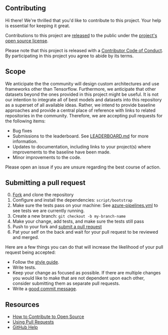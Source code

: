## Contributing

[fork]: https://help.github.com/articles/fork-a-repo/
[pr]: https://help.github.com/articles/creating-a-pull-request/
[style]: https://www.python.org/dev/peps/pep-0008/
[code-of-conduct]: CODE_OF_CONDUCT.md
[azurepipelines]: azure-pipelines.yml
[leaderboard]: LEADERBOARD.md

Hi there! We're thrilled that you'd like to contribute to this project. Your help is essential for keeping it great.

Contributions to this project are [released](https://help.github.com/articles/github-terms-of-service/#6-contributions-under-repository-license) to the public under the [project's open source license](LICENSE).

Please note that this project is released with a [Contributor Code of Conduct][code-of-conduct]. By participating in this project you agree to abide by its terms.

## Scope

We anticipate the the community will design custom architectures and use frameworks other than Tensorflow.  Furthermore, we anticipate that other datasets beyond the ones provided in this project might be useful.  It is not our intention to integrate all of best models and datasets into this repository as a superset of all available ideas.  Rather, we intend to provide baseline approaches and provide a central place of reference with links to related repositories in the community.  Therefore, we are accepting pull requests for the following items:

- Bug fixes
- Submissions to the leaderboard.  See [LEADERBOARD.md][leaderboard] for more information.
- Updates to documentation, including links to your project(s) where improvements to the baseline have been made.
- Minor improvements to the code.

Please open an issue if you are unsure regarding the best course of action.  

## Submitting a pull request

0. [Fork][fork] and clone the repository
0. Configure and install the dependencies: `script/bootstrap`
0. Make sure the tests pass on your machine: See [azure-pipelines.yml][azurepipelines] to see tests we are currently running.
0. Create a new branch: `git checkout -b my-branch-name`
0. Make your change, add tests, and make sure the tests still pass
0. Push to your fork and [submit a pull request][pr]
0. Pat your self on the back and wait for your pull request to be reviewed and merged.

Here are a few things you can do that will increase the likelihood of your pull request being accepted:

- Follow the [style guide][style].
- Write tests.
- Keep your change as focused as possible. If there are multiple changes you would like to make that are not dependent upon each other, consider submitting them as separate pull requests.
- Write a [good commit message](http://tbaggery.com/2008/04/19/a-note-about-git-commit-messages.html).

## Resources

- [How to Contribute to Open Source](https://opensource.guide/how-to-contribute/)
- [Using Pull Requests](https://help.github.com/articles/about-pull-requests/)
- [GitHub Help](https://help.github.com)
